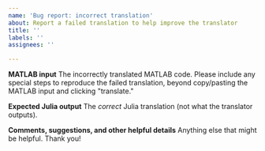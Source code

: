 ```yaml
---
name: 'Bug report: incorrect translation'
about: Report a failed translation to help improve the translator
title: ''
labels: ''
assignees: ''

---
```


**MATLAB input**
The incorrectly translated MATLAB code. Please include any special steps to reproduce the failed translation, beyond copy/pasting the MATLAB input and clicking "translate."

**Expected Julia output**
The _correct_ Julia translation (not what the translator outputs).

**Comments, suggestions, and other helpful details**
Anything else that might be helpful. Thank you!
